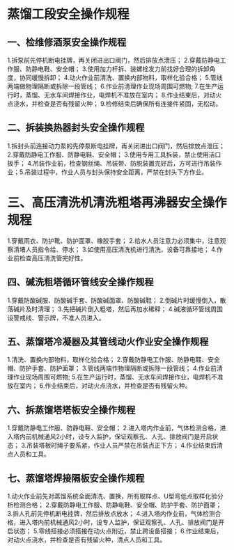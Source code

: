# 蒸馏工段安全操作规程

## 一、检维修酒泵安全操作规程
1.拆泵前先停机断电挂牌，再关闭进出口阀门，然后排放点泄压；
2.穿戴防静电工作服、防静电鞋、安全帽；
3.使用加力杆拆、装螺栓发力前找好合理的拆卸角度，协同缓慢拆卸；
4.动火作业前清洗、置换内部物料，取样化验合格；
5.管线两端做物理隔断或拆除一段管线；
6.作业前清理作业现场周围可燃物;
7.在生产运行时，蒸馏、无水车间焊接作业，电焊机不准放在室内；
8.作业结束后，对动火点浇水，并检查是否有残留火种；
9.检修结束后确保所有连接件紧固，无松动。
## 二、拆装换热器封头安全操作规程
1.拆封头前连接动力泵的先停泵断电挂牌，再关闭进出口阀门，然后排放点泄压；2.穿戴防静电工作服、防静电鞋、安全帽；
3.使用专用工具拆装，禁止使用活口扳手；
4.吊装作业前，检查钢丝绳、吊装带、防脱装置完好后，方可进行吊装作业；5.吊装过程中，作业人员与封头保持安全距离，严禁在封头下方作业。
# 三、高压清洗机清洗粗塔再沸器安全操作规程
1.穿戴雨衣、防护靴、防护面罩、橡胶手套；
2.给水人员注意力必须集中，注意观察清堵人员指令给、停水；
3.如使用高压清洗机进行清洗，设备可靠接地；
4.作业前检查高压清洗管完好性。
## 四、碱洗粗塔循环管线安全操作规程
1.穿戴防酸碱服、防酸碱手套、防酸碱面罩、防酸碱鞋；
2.倒碱片时缓慢倒入，散落碱片及时清理；
3.先把碱片倒入粗塔，然后再加水稀释；
4.碱液循环管线周围设警戒线、警示牌，不准人员进入。
## 五、蒸馏塔冷凝器及其管线动火作业安全操作规程
1.清洗、置换内部物料，取样化验合格；
2.穿戴防静电工作服、防静电鞋、安全帽、防护手套、防护面罩；
3.管线两端作物理隔断或拆除一段管线；
4.作业前清理作业现场周围可燃物;
5.在生产运行时，蒸馏、无水车间焊接作业，电焊机不准放在室内；
6.作业结束后，对动火点浇水，并检查是否有残留火种。
## 六、拆蒸馏塔塔板安全操作规程
1.穿戴防静电工作服、防静电鞋、安全帽；
2.进入塔内作业前，气体检测合格，进入塔内前机械通风2小时，设专人监护，保证观察孔、人孔、排放阀门是开启状态；
3.吊装塔板时绳子要系紧，作业人员严禁在吊装点正下方；
4.作业结束后清点人员和工具。
## 七、蒸馏塔焊接隔板安全操作规程
1.动火作业前先对蒸馏系统全面清洗、置换，所有取样点、U型弯低点取样化验分析检测合格；
2.穿戴防静电工作服、防静电鞋、安全帽、防护手套、防护面罩；
3.拆人孔前先停机断电挂牌，然后排放点放水；
4.进入塔内作业前，气体检测合格，进入塔内前机械通风2小时，设专人监护，保证观察孔、人孔、排放阀门是开启状态；
5.零线搭接必须搭接在动火点附近，禁止跨设备搭接；
6.作业结束后，对动火点浇水，并检查是否有残留火种，清点人员和工具。
